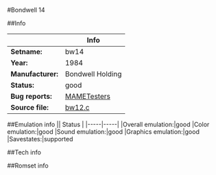 #Bondwell 14

##Info

||Info|
|-----|-----|
|**Setname:**|bw14
|**Year:**|1984
|**Manufacturer:**|Bondwell Holding
|**Status:**|good
|**Bug reports:**|[MAMETesters](http://mametesters.org/view_all_set.php?type=1&temporary=y&search=bw12.c)
|**Source file:**|[bw12.c](https://github.com/mamedev/mame/blob/master/src/mess/drivers/bw12.c)

##Emulation info
|| Status |
|-----|-----|
|Overall emulation:|good
|Color emulation:|good
|Sound emulation:|good
|Graphics emulation:|good
|Savestates:|supported

##Tech info

##Romset info

<!--- START OF EDITED COMMENT DO NOT TOUCH TEXT ABOVE-->
